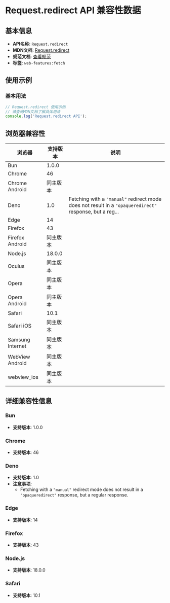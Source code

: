 # Request.redirect API 兼容性数据

## 基本信息

- **API名称**: `Request.redirect`
- **MDN文档**: [Request.redirect](https://developer.mozilla.org/docs/Web/API/Request/redirect)
- **规范文档**: [查看规范](https://fetch.spec.whatwg.org/#ref-for-dom-request-redirect②)
- **标签**: `web-features:fetch`

## 使用示例

### 基本用法

```javascript
// Request.redirect 使用示例
// 请查阅MDN文档了解具体用法
console.log('Request.redirect API');
```

## 浏览器兼容性

| 浏览器 | 支持版本 | 说明 |
|--------|----------|------|
| Bun | 1.0.0 |  |
| Chrome | 46 |  |
| Chrome Android | 同主版本 |  |
| Deno | 1.0 | Fetching with a `"manual"` redirect mode does not result in a `"opaqueredirect"` response, but a reg... |
| Edge | 14 |  |
| Firefox | 43 |  |
| Firefox Android | 同主版本 |  |
| Node.js | 18.0.0 |  |
| Oculus | 同主版本 |  |
| Opera | 同主版本 |  |
| Opera Android | 同主版本 |  |
| Safari | 10.1 |  |
| Safari iOS | 同主版本 |  |
| Samsung Internet | 同主版本 |  |
| WebView Android | 同主版本 |  |
| webview_ios | 同主版本 |  |

## 详细兼容性信息

### Bun

- **支持版本**: 1.0.0

### Chrome

- **支持版本**: 46

### Deno

- **支持版本**: 1.0
- **注意事项**:
  - Fetching with a `"manual"` redirect mode does not result in a `"opaqueredirect"` response, but a regular response.

### Edge

- **支持版本**: 14

### Firefox

- **支持版本**: 43

### Node.js

- **支持版本**: 18.0.0

### Safari

- **支持版本**: 10.1


